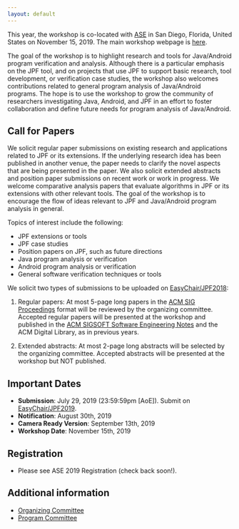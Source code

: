 ```yaml
---
layout: default
---
```


This year, the workshop is co-located with [ASE](https://2019.ase-conferences.org/) in San Diego, Florida, United States on November 15, 2019. The main workshop webpage is [here](https://2019.ase-conferences.org/home/jpf-2019).

The goal of the workshop is to highlight research and tools for Java/Android program verification and analysis. Although there is a particular emphasis on the JPF tool, and on projects that use JPF to support basic research, tool development, or verification case studies, the workshop also welcomes contributions related to general program analysis of Java/Android programs. The hope is to use the workshop to grow the community of researchers investigating Java, Android, and JPF in an effort to foster collaboration and define future needs for program analysis of Java/Android.

## Call for Papers

We solicit regular paper submissions on existing research and applications related to JPF or its extensions. If the underlying research idea has been published in another venue, the paper needs to clarify the novel aspects that are being presented in the paper. We also solicit extended abstracts and position paper submissions on recent work or work in progress. We welcome comparative analysis papers that evaluate algorithms in JPF or its extensions with other relevant tools. The goal of the workshop is to encourage the flow of ideas relevant to JPF and Java/Android program analysis in general.

Topics of interest include the following:

  * JPF extensions or tools
  * JPF case studies
  * Position papers on JPF, such as future directions
  * Java program analysis or verification
  * Android program analysis or verification
  * General software verification techniques or tools

We solicit two types of submissions to be uploaded on [EasyChair/JPF2018](https://easychair.org/conferences/?conf=jpf2018):

1. Regular papers: At most 5-page long papers in the [ACM SIG Proceedings](http://www.acm.org/publications/proceedings-template) format will be reviewed by the organizing committee. Accepted regular papers will be presented at the workshop and published in the [ACM SIGSOFT Software Engineering Notes](https://www.sigsoft.org/SEN) and the ACM Digital Library, as in previous years.

2. Extended abstracts: At most 2-page long abstracts will be selected by the organizing committee. Accepted abstracts will be presented at the workshop but NOT published.

## Important Dates

  * **Submission**: July 29, 2019 (23:59:59pm [AoE]). Submit on [EasyChair/JPF2019](https://easychair.org/conferences/?conf=jpf2019).
  * **Notification**: August 30th, 2019
  * **Camera Ready Version**: September 13th, 2019
  * **Workshop Date**: November 15th, 2019

## Registration
* Please see ASE 2019 Registration (check back soon!).

## Additional information
   * [Organizing Committee](https://2019.ase-conferences.org/committee/jpf-2019-papers-organizing-committee)
   * [Program Committee](https://2019.ase-conferences.org/committee/jpf-2019-papers-program-committee)

